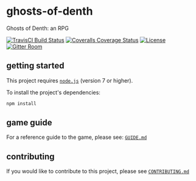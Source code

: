 # ghosts-of-denth

Ghosts of Denth: an RPG

[![TravisCI Build Status](https://img.shields.io/travis/mrpudn/ghosts-of-denth/master.svg)](https://travis-ci.org/mrpudn/ghosts-of-denth)
[![Coveralls Coverage Status](https://coveralls.io/repos/github/mrpudn/ghosts-of-denth/badge.svg?branch=master)](https://coveralls.io/github/mrpudn/ghosts-of-denth?branch=master)
[![License](https://img.shields.io/github/license/mrpudn/ghosts-of-denth.svg)](LICENSE)
[![Gitter Room](https://img.shields.io/gitter/room/ghosts-of-denth/Lobby.svg?colorB=1dce73)](https://gitter.im/ghosts-of-denth/Lobby)

## getting started

This project requires [`node.js`](https://nodejs.org/en/) (version 7 or higher).

To install the project's dependencies:
```bash
npm install
```

## game guide

For a reference guide to the game, please see: [`GUIDE.md`](GUIDE.md)

## contributing

If you would like to contribute to this project, please see [`CONTRIBUTING.md`](CONTRIBUTING.md)

